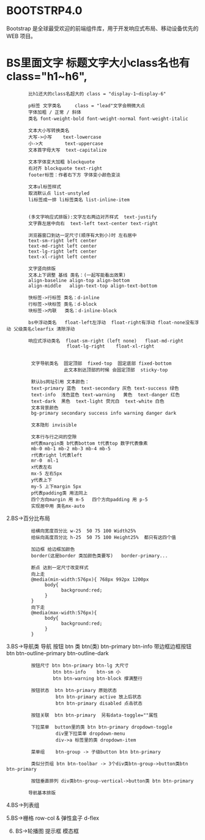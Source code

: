 # BOOTSTRP4.0
Bootstrap 是全球最受欢迎的前端组件库，用于开发响应式布局、移动设备优先的 WEB 项目。

# BS里面文字 标题文字大小class名也有  class="h1~h6",
            比h1还大的class名超大的 class = "display-1~display-6"

            p标签 文字类名     class = "lead"文字会稍微大点
            字体加粗 / 正常 / 斜体 
            类名 font-weight-bold font-weight-normal font-weight-italic

            文本大小写转换类名
            大写->小写    text-lowercase
            小->大        text-uppercase
            文本首字母大写  text-capitalize

            文本字体变大加粗 blockquote
            右对齐 blockquote text-right
            footer标签：作者右下方 字体变小颜色变淡

            文本ul标签样式
            取消默认点 list-unstyled
            li标签成一排 li标签类名 list-inline-item 

            
            (多文字响应式排版):文字左右两边对齐样式  text-justify
            文字靠左居中向右  text-left text-center text-right

            浏览器窗口到达一定尺寸(顺序有大到小)时 左右居中
            text-sm-right left center
            text-md-right left center
            text-lg-right left center
            text-xl-right left center

            文字竖向排版
            文本上下调整 基线 类名：(一起写能看出效果)
            align-baseline align-top align-bottom 
            align-middle   align-text-top align-text-bottom

            快标签->行标签 类名：d-inline 
            行标签->块标签 类名：d-block
            块标签->内联   类名：d-inline-block

            bs中浮动类名   float-left左浮动  float-right有浮动 float-none没有浮动 父级类名clearfix 清除浮动

            响应式浮动类名  float-sm-right (left none)   float-md-right
                          float-lg-right    float-xl-right


             文字导航类名  固定顶部  fixed-top  固定底部 fixed-bottom
                         此文本到达顶部的时候 会固定顶部  sticky-top
 
             默认bs网址引用 文本颜色：
             text-primary 蓝色  text-secondary 灰色 text-success 绿色 
             text-info  浅色蓝色 text-warning   黄色  text-danger 红色 
             text-dark  黑色  text-light 荧光白  text-white 白色
             文本背景颜色  
             bg-primary secondary success info warning danger dark

             文本隐形 invisible

             文本行与行之间的空隙
             m代表margin类 b代表bottom t代表top 数字代表像素
             mb-0 mb-1 mb-2 mb-3 mb-4 mb-5
             r代表right l代表left
             mr-0  ml-1
             x代表左右
             mx-5 左右5px
             y代表上下
             my-5 上下margin 5px
             p代表padding类 用法同上
             四个方向margin 用 m-5   四个方向padding 用 p-5
             实现居中用 类名mx-auto
2.BS->百分比布局

             给横向宽度百分比 w-25  50 75 100 Width25%  
             给纵向高度百分比 h-25  50 75 100 Height25%  都只有这四个值

             加边框 给边框加颜色 
             border(这是border 类加颜色类要写)   border-primary...

             断点 达到一定尺寸改变样式
             向上走
             @media(min-width:576px){ 768px 992px 1200px
                  body{
                        background:red;
                  }
             }
             向下走
             @media(max-width:576px){
                  body{
                        background:red;
                  }
             }


3.BS->导航类
             导航 按钮 btn 类
             btn(类)  btn-primary  btn-info
             带边框边框按钮 
             btn btn-outline-primary  btn-outline-dark

             按钮尺寸 btn btn-primary btn-lg 大尺寸
                     btn btn-info    btn-sm 小
                     btn btn-warning btn-block 撑满整行

             按钮状态  btn btn-primary 原始状态
                      btn btn-primary active 放上后状态
                      btn btn-primary disabled 点击状态

             按钮关联  btn btn-primary  另有data-toggle=""属性

             下拉菜单  button里的类 btn btn-primary dropdown-toggle
                      div里下拉菜单 dropdown-menu
                      div->a 标签里的类 dropdown-item

             菜单组    btn-group -> 子级button btn btn-primary

             类似分页组 btn btn-toolbar -> 3个div类btn-group->button类btn btn-primary

             按钮垂直排列 div类btn-group-vertical->button类 btn btn-primary

            导航基本排版

4.BS->列表组

5.BS->栅格 row-col  & 弹性盒子 d-flex

6. BS->轮播图 提示框 模态框
            
